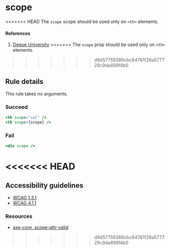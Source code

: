 # scope

<<<<<<< HEAD
The `scope` scope should be used only on `<th>` elements.

#### References
1. [Deque University](https://dequeuniversity.com/rules/axe/1.1/scope)
=======
The `scope` prop should be used only on `<th>` elements.
>>>>>>> d9d57759386cbc64761f26a577729c9da898f4b0

## Rule details

This rule takes no arguments.

### Succeed
```jsx
<th scope="col" />
<th scope={scope} />
```

### Fail

```jsx
<div scope />
```
<<<<<<< HEAD
=======

## Accessibility guidelines
- [WCAG 1.3.1](https://www.w3.org/WAI/WCAG21/Understanding/info-and-relationships)
- [WCAG 4.1.1](https://www.w3.org/WAI/WCAG21/Understanding/parsing)

### Resources
- [axe-core, scope-attr-valid](https://dequeuniversity.com/rules/axe/3.5/scope-attr-valid)
>>>>>>> d9d57759386cbc64761f26a577729c9da898f4b0
